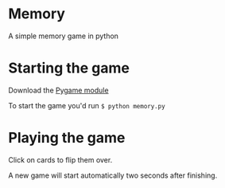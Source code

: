 # Memory
A simple memory game in python

# Starting the game
Download the [Pygame module](https://www.pygame.org/download.shtml)

To start the game you'd run `$ python memory.py` 

# Playing the game
Click on cards to flip them over. 

A new game will start automatically two seconds after finishing.
